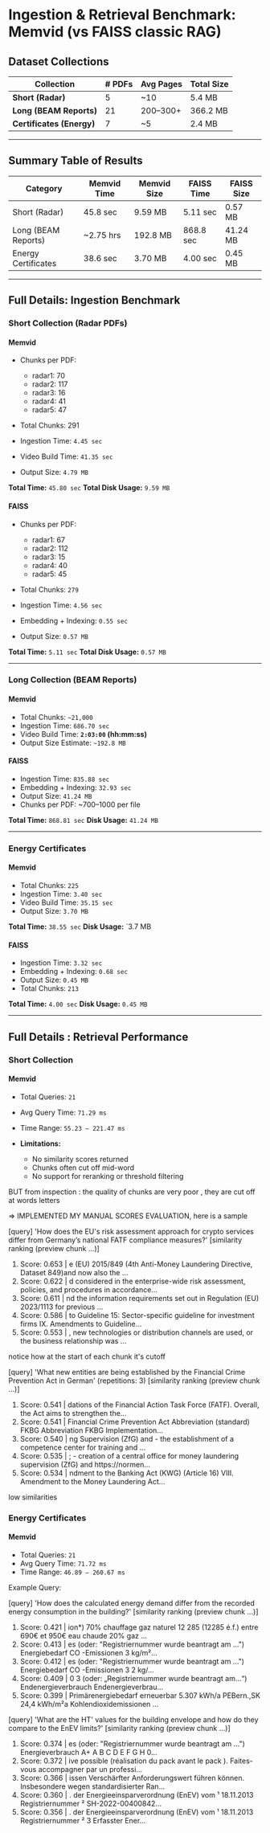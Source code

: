 
# Ingestion & Retrieval Benchmark: Memvid (vs FAISS classic RAG)

## Dataset Collections

| Collection                | # PDFs | Avg Pages | Total Size |
| ------------------------- | ------ | --------- | ---------- |
| **Short (Radar)**         | 5      | \~10      | 5.4 MB     |
| **Long (BEAM Reports)**   | 21     | 200–300+  | 366.2 MB   |
| **Certificates (Energy)** | 7      | \~5       | 2.4 MB     |

---

## Summary Table of Results

| Category            | Memvid Time | Memvid Size | FAISS Time | FAISS Size |
| ------------------- | ----------- | ----------- | ---------- | ---------- |
| Short (Radar)       | 45.8 sec    | 9.59 MB     | 5.11 sec   | 0.57 MB    |
| Long (BEAM Reports) | \~2.75 hrs  | 192.8 MB    | 868.8 sec  | 41.24 MB   |
| Energy Certificates | 38.6 sec    | 3.70 MB     | 4.00 sec   | 0.45 MB    |

---


## Full Details:  Ingestion Benchmark

### **Short Collection (Radar PDFs)**

#### Memvid

* Chunks per PDF:

  * radar1: 70
  * radar2: 117
  * radar3: 16
  * radar4: 41
  * radar5: 47
* Total Chunks: 291
* Ingestion Time: `4.45 sec`
* Video Build Time: `41.35 sec`
* Output Size: `4.79 MB`

**Total Time:** `45.80 sec`
**Total Disk Usage:** `9.59 MB`

#### FAISS

* Chunks per PDF:

  * radar1: 67
  * radar2: 112
  * radar3: 15
  * radar4: 40
  * radar5: 45
* Total Chunks: `279`
* Ingestion Time: `4.56 sec`
* Embedding + Indexing: `0.55 sec`
* Output Size: `0.57 MB`

**Total Time:** `5.11 sec`
**Total Disk Usage:** `0.57 MB`

---

### **Long Collection (BEAM Reports)**

#### Memvid

* Total Chunks: `~21,000`
* Ingestion Time: `686.70 sec`
* Video Build Time: **`2:03:00` (hh\:mm\:ss)**
* Output Size Estimate: `~192.8 MB`

#### FAISS

* Ingestion Time: `835.88 sec`
* Embedding + Indexing: `32.93 sec`
* Output Size: `41.24 MB`
* Chunks per PDF: \~700–1000 per file

**Total Time:** `868.81 sec`
**Disk Usage:** `41.24 MB`

---

### **Energy Certificates**

#### Memvid

* Total Chunks: `225`
* Ingestion Time: `3.40 sec`
* Video Build Time: `35.15 sec`
* Output Size: `3.70 MB`

**Total Time:** `38.55 sec`
**Disk Usage:** `3.7 MB

#### FAISS

* Ingestion Time: `3.32 sec`
* Embedding + Indexing: `0.68 sec`
* Output Size: `0.45 MB`
* Total Chunks: `213`

**Total Time:** `4.00 sec`
**Disk Usage:** `0.45 MB`

---

## Full Details : Retrieval Performance

### Short Collection

#### Memvid

* Total Queries: `21`
* Avg Query Time: `71.29 ms`
* Time Range: `55.23 – 221.47 ms`
* **Limitations:**

  * No similarity scores returned
  * Chunks often cut off mid-word
  * No support for reranking or threshold filtering

BUT from inspection : the quality of chunks are very poor , they are cut off at words letters

=> IMPLEMENTED MY MANUAL SCORES EVALUATION, here is a sample


[query] 'How does the EU's risk assessment approach for crypto services differ from Germany’s national FATF compliance measures?' 
[similarity ranking (preview chunk ...)]
  1. Score: 0.653 | e (EU) 2015/849 (4th Anti-Money Laundering Directive, Dataset 849)and now also the ...
  2. Score: 0.622 | d considered in the enterprise-wide risk assessment, policies, and procedures in accordance...
  3. Score: 0.611 | nd the information requirements set out in Regulation (EU) 2023/1113 for previous ...
  4. Score: 0.586 | to Guideline 15: Sector-specific guideline for investment firms IX. Amendments to Guideline...
  5. Score: 0.553 | , new technologies or distribution channels are used, or the business relationship was ...

notice how at the start of each chunk it's cutoff

[query] 'What new entities are being established by the Financial Crime Prevention Act in German' (repetitions: 3)
[similarity ranking (preview chunk ...)] 
  1. Score: 0.541 | dations of the Financial Action Task Force (FATF). Overall, the Act aims to strengthen the...
  2. Score: 0.541 | Financial Crime Prevention Act Abbreviation (standard) FKBG Abbreviation FKBG Implementation...
  3. Score: 0.540 | ng Supervision (ZfG) and - the establishment of a competence center for training and ...
  4. Score: 0.535 | ; - creation of a central office for money laundering supervision (ZfG) and https://normen...
  5. Score: 0.534 | ndment to the Banking Act (KWG) (Article 16) VIII. Amendment to the Money Laundering Act...

low similarities 

### Energy Certificates

#### Memvid

* Total Queries: `21`
* Avg Query Time: `71.72 ms`
* Time Range: `46.89 – 260.67 ms`

Example Query:

[query] 'How does the calculated energy demand differ from the recorded energy consumption in the building?' 
[similarity ranking (preview chunk ...)] 
  1. Score: 0.421 | ion*) 70% chauffage gaz naturel 12 285 (12285 é.f.) entre 690€ et 950€ eau chaude 20% gaz ...
  2. Score: 0.413 | es (oder: "Registriernummer wurde beantragt am ...") Energiebedarf CO -Emissionen 3 kg/m²...
  3. Score: 0.412 | es (oder: "Registriernummer wurde beantragt am ...") Energiebedarf CO -Emissionen 3 2 kg/...
  4. Score: 0.409 | 0 3 (oder: „Registriernummer wurde beantragt am...“) Endenergieverbrauch Endenergieverbrau...
  5. Score: 0.399 | Primärenergiebedarf erneuerbar 5.307 kWh/a PEBern.,SK 24,4 kWh/m²a Kohlendioxidemissionen ...

[query] 'What are the HT' values for the building envelope and how do they compare to the EnEV limits?' 
[similarity ranking (preview chunk ...)] 
  1. Score: 0.374 | es (oder: "Registriernummer wurde beantragt am ...") Energieverbrauch A+ A B C D E F G H 0...
  2. Score: 0.372 | ive possible (réalisation du pack avant le pack ). Faites-vous accompagner par un professi...
  3. Score: 0.366 | issen Verschärfter Anforderungswert führen können. Insbesondere wegen standardisierter Ran...
  4. Score: 0.360 | . der Energieeinsparverordnung (EnEV) vom ¹ 18.11.2013 Registriernummer ² SH-2022-00400842...
  5. Score: 0.356 | . der Energieeinsparverordnung (EnEV) vom ¹ 18.11.2013 Registriernummer ² 3 Erfasster Ener...



